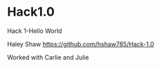 # Hack1.0
Hack 1-Hello World

Haley Shaw
https://github.com/hshaw785/Hack-1.0

Worked with Carlie and Julie
